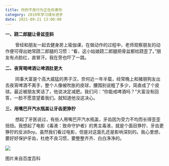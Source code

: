 ```yaml
---
title: 你的不良行为正在伤害你
category: 2019年学习成长进步
date: 2021-09-21 13:00:00
---
```


**一、跷二郎腿让骨盆歪斜**

        曾经和朋友一起去健身房上瑜伽课，在做动作的过程中，老师观察朋友的动作便可得出她常跷二郎腿的习惯：“看，这小姑娘跷二郎腿把骨盆都给跷歪了。”朋友有点脸红，直冒汗。我在旁也吓了一跳。

**二、夜宵喝啤酒让啤酒肚更大**

        同事大富是个高大威猛的男子汉，奈何近一年半载，经常晚上和猪朋狗友出去夜宵啤酒不离手，整个人像被吹胀的皮球，腰围别说粗了多少，简直成了个皮球。最近被朋友笑话了，他说决定减肥。我们问：“你能戒啤酒吗？”大富没有回答，一脸不愿意望着我们。就知道他没这决心。

**三、用嘴巴开汽水瓶盖让牙齿更狰狞**

        想起了牙医说过，有些人用嘴巴开汽水瓶盖，牙齿因为受力不均而长得歪歪扭扭。我想起了电影《毒液：致命守护者》的男主毒液，就是个面目狰狞、牙齿更狰狞的反派Boy。虽然我们看过电影，但是对这面孔还是影响深刻的。我心里想，要好好保护牙齿，杜绝不良习惯，要整整齐齐、白白净净的。

  

![](https://markdown-1301532546.cos.ap-guangzhou.myqcloud.com/peipei_blog/20210921145847.png)  

图片来自百度百科